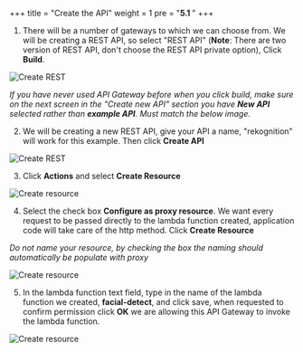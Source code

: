 +++
title = "Create the API"
weight = 1
pre = "<b>5.1 </b>"
+++

1. There will be a number of gateways to which we can choose from. We will be creating a REST API, so select "REST API" (**Note**: There are two version of REST API, don't choose the REST API private option), Click **Build**. 

![Create REST](/img/restapi-1.png)

*If you have never used API Gateway before when you click build, make sure on the next screen in the "Create new API" section you have **New API** selected rather than **example API**. Must match the below image.*

2. We will be creating a new REST API, give your API a name, "rekognition" will work for this example.  Then click **Create API**

![Create REST](/img/restapi-2.png)

3. Click **Actions** and select **Create Resource**

![Create resource](/img/creatresource-1.png)

4. Select the check box **Configure as proxy resource**. We want every request to be passed directly to the lambda function created, application code will take care of the http method. Click **Create Resource**

*Do not name your resource, by checking the box the naming should automatically be populate with proxy*

![Create resource](/img/creatresource-2.png)

5. In the lambda function text field, type in the name of the lambda function we created, **facial-detect**, and click save, when requested to confirm permission click **OK** we are allowing this API Gateway to invoke the lambda function.

![Create resource](/img/creatresource-3.png)

